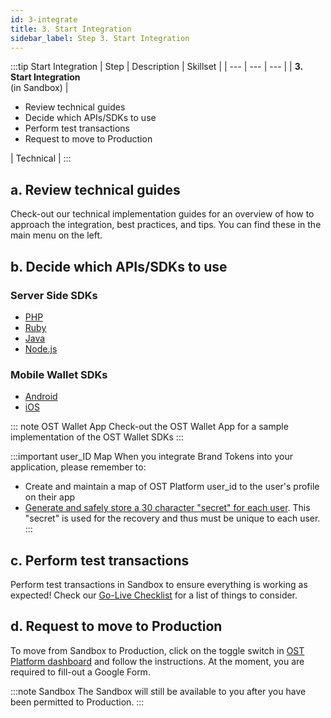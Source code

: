 ```yaml
---
id: 3-integrate
title: 3. Start Integration
sidebar_label: Step 3. Start Integration
---
```


:::tip Start Integration
| Step | Description | Skillset |
| --- | --- | --- |
| **3. Start Integration** <br>(in Sandbox) | <ul><li>Review technical guides</li><li>Decide which APIs/SDKs to use</li><li>Perform test transactions</li><li>Request to move to Production</li></ul> | Technical |
:::

## a. Review technical guides
Check-out our technical implementation guides for an overview of how to approach the integration, best practices, and tips. You can find these in the main menu on the left.

## b. Decide which APIs/SDKs to use

### Server Side SDKs
* [PHP](/platform/docs/sdk/server-side-sdks/php/)
* [Ruby](/platform/docs/sdk/server-side-sdks/ruby/)
* [Java](https://dev.ost.com/platform/docs/sdk/server-side-sdks/java/)
* [Node.js](https://dev.ost.com/platform/docs/sdk/server-side-sdks/nodejs/)

### Mobile Wallet SDKs
* [Android](/platform/docs/sdk/mobile-wallet-sdks/android/) 
* [iOS](/platform/docs/sdk/mobile-wallet-sdks/ios/)

::: note OST Wallet App
Check-out the OST Wallet App for a sample implementation of the OST Wallet SDKs
:::

:::important user_ID Map
When you integrate Brand Tokens into your application, please remember to:
 * Create and maintain a map of OST Platform user_id to the user's profile on their app
 * [Generate and safely store a 30 character "secret" for each user](https://dev.stagingost.com/platform/docs/guides/create_wallet/#generating-passphaseprefix). This "secret" is used for the recovery and thus must be unique to each user.
:::

## c. Perform test transactions
Perform test transactions in Sandbox to ensure everything is working as expected! Check our [Go-Live Checklist](/platform/docs/guides/golive-checklist/) for a list of things to consider.

## d. Request to move to Production
To move from Sandbox to Production, click on the toggle switch in [OST Platform dashboard](https://platform.ost.com) and follow the instructions. At the moment, you are required to fill-out a Google Form.

:::note Sandbox
The Sandbox will still be available to you after you have been permitted to Production.
:::